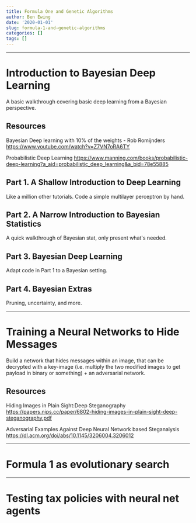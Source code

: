 ```yaml
---
title: Formula One and Genetic Algorithms
author: Ben Ewing
date: '2020-01-01'
slug: formula-1-and-genetic-algorithms
categories: []
tags: []
---
```


----------------------------------------------------------------------------------------------------

# Introduction to Bayesian Deep Learning

A basic walkthrough covering basic deep learning from a Bayesian perspective.

## Resources
Bayesian Deep learning with 10% of the weights - Rob Romijnders
https://www.youtube.com/watch?v=Z7VN7oRA6TY

Probabilistic Deep Learning
https://www.manning.com/books/probabilistic-deep-learning?a_aid=probabilistic_deep_learning&a_bid=78e55885

## Part 1. A Shallow Introduction to Deep Learning

Like a million other tutorials. Code a simple multilayer perceptron by hand.

## Part 2. A Narrow Introduction to Bayesian Statistics

A quick walkthrough of Bayesian stat, only present what's needed.

## Part 3. Bayesian Deep Learning

Adapt code in Part 1 to a Bayesian setting.

## Part 4. Bayesian Extras

Pruning, uncertainty, and more.

----------------------------------------------------------------------------------------------------

# Training a Neural Networks to Hide Messages

Build a network that hides messages within an image, that can be decrypted with a key-image (i.e. multiply the two modified images to get payload in binary or something) + an adversarial network.

## Resources

Hiding Images in Plain Sight:Deep Steganography
https://papers.nips.cc/paper/6802-hiding-images-in-plain-sight-deep-steganography.pdf

Adversarial Examples Against Deep Neural Network based Steganalysis
https://dl.acm.org/doi/abs/10.1145/3206004.3206012

----------------------------------------------------------------------------------------------------

# Formula 1 as evolutionary search

----------------------------------------------------------------------------------------------------

# Testing tax policies with neural net agents